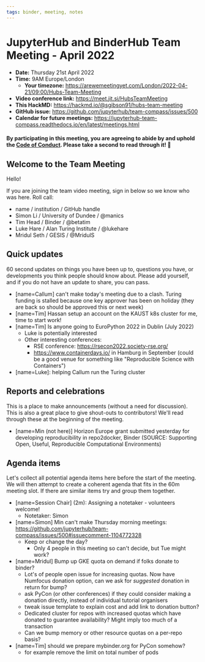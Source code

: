 ```yaml
---
tags: binder, meeting, notes
---
```


# JupyterHub and BinderHub Team Meeting - April 2022

- **Date:** Thursday 21st April 2022
- **Time:** 9AM Europe/London
  - **Your timezone:** https://arewemeetingyet.com/London/2022-04-21/09:00/Hubs-Team-Meeting
- **Video conference link:** https://meet.jit.si/HubsTeamMeeting
- **This HackMD:** https://hackmd.io/@sgibson91/hubs-team-meeting
- **GitHub issue:** https://github.com/jupyterhub/team-compass/issues/500
- **Calendar for future meetings:** https://jupyterhub-team-compass.readthedocs.io/en/latest/meetings.html

#### By participating in this meeting, you are agreeing to abide by and uphold the [Code of Conduct](https://jupyter.org/conduct). Please take a second to read through it! :pray:

## Welcome to the Team Meeting

Hello!

If you are joining the team video meeting, sign in below so we know who was here. Roll call:

- name / institution / GitHub handle
- Simon Li / University of Dundee / @manics
- Tim Head / Binder / @betatim
- Luke Hare / Alan Turing Institute / @lukehare
- Mridul Seth / GESIS / @MridulS

## Quick updates

60 second updates on things you have been up to, questions you have, or developments you think people should know about. Please add yourself, and if you do not have an update to share, you can pass.

- [name=Callum] can't make today's meeting due to a clash. Turing funding is stalled because one key approver has been on holiday (they are back so should be approved this or next week)
- [name=Tim] Hassan setup an account on the KAUST k8s cluster for me, time to start work!
- [name=Tim] Is anyone going to EuroPython 2022 in Dublin (July 2022)
    - Luke is potentially interested
    - Other interesting conferences:
        - RSE conference: https://rsecon2022.society-rse.org/
        - https://www.containerdays.io/ in Hamburg in September (could be a good venue for something like "Reproducible Science with Containers")
- [name=Luke]: helping Callum run the Turing cluster

## Reports and celebrations

This is a place to make announcements (without a need for discussion). This is also a great place to give shout-outs to contributors! We'll read through these at the beginning of the meeting.

- [name=Min (not here)] Horizon Europe grant submitted yesterday for developing reproducibility in repo2docker, Binder (SOURCE: Supporting Open, Useful, Reproducible Computational Environments)

## Agenda items

Let's collect all potential agenda items here before the start of the meeting. We will then attempt to create a coherent agenda that fits in the 60m meeting slot. If there are similar items try and group them together.

- [name=Session Chair] (2m): Assigning a notetaker - volunteers welcome!
    - Notetaker: Simon
- [name=Simon] Min can't make Thursday morning meetings: https://github.com/jupyterhub/team-compass/issues/500#issuecomment-1104772328
    - Keep or change the day?
        - Only 4 people in this meeting so can't decide, but Tue might work?
- [name=Mridul] Bump up GKE quota on demand if folks donate to binder?
    - Lot's of people open issue for increasing quotas. Now have Numfocus donation option, can we ask for _suggested_ donation in return for bump?
    - ask PyCon (or other conferences) if they could consider making a donation directly, instead of individual tutorial organisers
    - tweak issue template to explain cost and add link to donation button?
    - Dedicated cluster for repos with increased quotas which have donated to guarantee availability? Might imply too much of a transaction
    - Can we bump memory or other resource quotas on a per-repo basis?
- [name=Tim] should we prepare mybinder.org for PyCon somehow?
    - for example remove the limit on total number of pods
